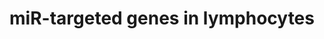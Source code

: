 ---
annotations:
- type: Pathway Ontology
  value: microRNA pathway
- type: Cell Type Ontology
  value: lymphocyte
authors:
- Samuel Sklar
- MaintBot
- MartijnVanIersel
- Shosui
- Khanspers
- Mkutmon
- Zari
- Jmelius
- Egonw
- Marvin M2
- Eweitz
description: This cataloge pathway was created using the database from "http://diana.cslab.ece.ntua.gr/tarbase/"
  with exclusions based on evidance type. This pathway only incldes miR targeted genes
  expressed in Lymphocyte cells. This pathway is meant for data mapping.
last-edited: 2021-05-07
organisms:
- Homo sapiens
redirect_from:
- /index.php/Pathway:WP2004
- /instance/WP2004
schema-jsonld:
- '@context': https://schema.org/
  '@id': https://wikipathways.github.io/pathways/WP2004.html
  '@type': Dataset
  creator:
    '@type': Organization
    name: WikiPathways
  description: This cataloge pathway was created using the database from "http://diana.cslab.ece.ntua.gr/tarbase/"
    with exclusions based on evidance type. This pathway only incldes miR targeted
    genes expressed in Lymphocyte cells. This pathway is meant for data mapping.
  keywords:
  - ANP32B
  - CDCP1
  - RARS
  - 'HIPK3 '
  - CTNNB1
  - CD164
  - CAND1
  - TUSC2 / Fus1 , Fusion
  - UTP15
  - OPRS1
  - RAB27B
  - MIR30A
  - ABCF2
  - ELMOD2
  - MIRLET7A1
  - MBNL1
  - IGF2BP1
  - ARID4B / Rbp1-like
  - ATP2A2
  - UHRF1
  - ADPGK
  - ATAD3B
  - TRMT1
  - MIR124-2
  - MIR29B2
  - CLDN1
  - HSDL1
  - GAS2L1
  - MET
  - BCL6
  - BACH1
  - STRN
  - UNC93B1
  - MPZL1
  - MIR1-1
  - GALNT1
  - MIR140
  - GALNT7
  - MARS2
  - GNPNAT1
  - ANPEP
  - ZNF622
  - SCAMP1
  - ATP6V0E
  - GYS1
  - MYCN
  - HARS
  - ATP6V0A1
  - AXL
  - NARS
  - PICALM
  - RHOG
  - NT5C3
  - MTHFD2
  - CDKN2A / INK4a , p16
  - GPD2
  - UBE4A
  - NRP1
  - SMC1L1
  - MIRLET7B
  - LAMC1
  - ACP2
  - CALCOCO2
  - NEDD4
  - NF2
  - TMED3
  - PWP1
  - 'MYB '
  - AP3B1
  - BACE1 / Beta-Secretase 1
  - CDKN1B / KIP1, p2
  - MIR181C
  - ARID1A
  - CGI-38
  - CDK5RAP1
  - TMEM113 p/ ro2730
  - MIR148A
  - MIR124-3
  - MIR20A
  - ANXA2
  - HOXD8
  - STX7
  - DHFR
  - MIR29B1
  - MIR15A
  - 'NOTCH1 '
  - GSTM4
  - POLE4
  - CHD1
  - SRPRB
  - FNDC3B
  - FBXW1B
  - AARSD1
  - TERT
  - TMEM43
  - tuba3
  - SH3BP4
  - cyr61
  - TPM3
  - CDKAL1
  - MIR9-1
  - PANX1
  - CCND1 / Cyclin D1
  - VEZT / vezatin
  - TLOC1
  - HSD17B12
  - SEC23A
  - MIR23A
  - CEBPB
  - RAB34
  - SH3BGRL3
  - RTN4
  - HOXA5
  - G6PD
  - RDH10
  - TPM4
  - NCOA3 / AIB1
  - DHX15
  - BET1
  - KCNN4
  - NUFIP2
  - MIR127
  - TM6SF1
  - MIR34A
  - MIR138-2
  - MIR106B
  - PRKCI
  - POLR2C
  - ANAPC1
  - FAM96A
  - SLC4A10
  - MIR122
  - 'MTPN '
  - MIR23B
  - RHOB
  - VPS39
  - MATR3
  - TMED7
  - GAK
  - MIR26A1
  - TYMS
  - CSRP1
  - MIR520H
  - RBM19
  - MIR16-2
  - MIR9-3
  - AADACL1
  - PLK1
  - SEC24A
  - SLC25A13
  - MRPS33
  - EHMT1
  - P4HA2
  - NPR3
  - SPRYD4
  - MEOX2 / GAX
  - MIR126
  - 'CDK6 '
  - DNMT3B
  - FGF2
  - TPM1
  - UAP1
  - TNFSF9
  - SLC25A22
  - KIAA0409
  - TH1L
  - PTPRF
  - ARL10
  - FRG1
  - VTI1B
  - E2F1
  - MRPL20
  - ARFIP1
  - ATP6V1C1
  - SHOC2
  - MIR92A2
  - HBXIP
  - EZH2 / Enx-1
  - 'CLOCK '
  - POLA2
  - YIF1B
  - ASH2L
  - TICAM2
  - NM_032121
  - TRIP13
  - CYP51A1
  - RAD23B
  - SAC3D1
  - RBMS1
  - MIR150
  - PLAG1
  - SLC12A4
  - MIR20B
  - SYPL1
  - FUSIP1
  - BCL2
  - GFPT1
  - NM_018211
  - TGFBR2
  - MIR24-2
  - MIR181B2
  - 'TCL1A '
  - CYP1B1
  - UBE2V1
  - MIR145
  - NP
  - MIR133A1
  - HMOX1
  - CACNA2D1
  - MYO1E
  - MAP2K1IP1
  - CEP72
  - MIR130A
  - FADS3
  - AP3D1
  - KIT
  - MIR26B
  - PDCD4
  - TMEM59
  - 'MYLIP '
  - KPNA3
  - MIR155
  - PKM2
  - IPO4
  - CUL4B
  - UBE2J1
  - NUCB1
  - CAP1
  - MIR107
  - GPAM
  - MIR378A
  - ELOVL5
  - PTPRJ
  - RAB5C
  - MIR17
  - LPL
  - SNAP23
  - PDLIM5
  - PPIB
  - TBCA
  - RAB23
  - MIR222
  - MIR181B1
  - IRS1
  - MIR26A2
  - MIR19B2
  - ABHD10
  - CTSC
  - RB1
  - ACAA2
  - MRPS24
  - TMEM109
  - GNA13
  - SPCS3
  - MIR181A1
  - ATG9A
  - MOV10
  - LYCAT
  - RAI14
  - ARFIP2
  - RFT1
  - PPP5C
  - MRM1
  - MIR192
  - PDE3A
  - 'LAMC1 / laminin gamma '
  - VCAM1
  - 'ADIPOR2 '
  - CHMP2A
  - RCOR1
  - MIR16-1
  - TAF9B
  - MIR196A2
  - PPIF
  - IDH1
  - GOLGA7
  - SMAD1
  - PTMA
  - PTBP1
  - GFM1
  - MIR141
  - BRPF3
  - MIR124-1
  - COIL
  - PTRH1
  - NFIA / NF1-A
  - Ezh2
  - MIRLET7A3
  - CARHSP1
  - MTRR
  - GNL3L
  - SLC9A3R2
  - GRPEL2
  - MIR133B
  - SLC25A24
  - CHORDC1
  - PISD
  - CHAF1A
  - MSI2
  - SCYL1
  - 'RDH10 '
  - CDKN1C / p57
  - TMED2
  - ZEB1 / TCF8
  - ARF4
  - HMGA1
  - YWHAQ
  - GEMIN7
  - DNMT3A
  - BRI3BP
  - SLC1A4
  - RAB6A
  - SLC25A32
  - 'C1QBP '
  - FMNL2
  - TDG
  - 'SLC7A6 '
  - CSNK1D
  - FADS2
  - CORO1C
  - LUZP1
  - RCN2
  - IGF2BP1 / IMP-1
  - FAM105A
  - NCL
  - FXR2
  - FLJ13158
  - METTL7A
  - DOCK7
  - MAPK14
  - MIR101-2
  - SYNE2
  - Mcl1
  - SYNE1
  - LY6K
  - GNAI2
  - IGF2R
  - MIR196B
  - CBFB
  - SFRS9
  - PPP3R1
  - COMMD9
  - MIRLET7E
  - TNFRSF10A
  - SERPINE2
  - RAB30
  - MIR29C
  - MAP3K8
  - MIRLET7A2
  - IQGAP3
  - NM_014445
  - CDIPT
  - EIF4E
  - POM121
  - MIR200B
  - KDELC2
  - AKAP8
  - PPP3CA
  - ATG3
  - EGFR
  - PAFAH1B2
  - MIR370
  - SDCBP
  - PTPLAD1
  - THEM4
  - PSAT1
  - MYLIP
  - MIR196A1
  - TMED10
  - TXN2
  - CAPG
  - PLXND1
  - MIR101-1
  - SNX6
  - KCNQ1
  - RHEB
  - MTX1
  - SLC25A1
  - CPOX
  - MIR103A1
  - PPP2R5C
  - BDNF
  - CDK6
  - MIR138-1
  - MIR181D
  - MIR133A2
  - MIR106A
  - ATP6V1F
  - TXNRD1
  - IFRD1
  - ARID2
  - NXN
  - ITGA2
  - EHMT2
  - MAT2A
  - ANKFY1
  - WDR68
  - MIR223
  - MLSTD2
  - ARHGDIA
  - MIRLET7G
  - MPDU1
  - HDAC4
  - SFXN1
  - PDLIM7
  - CPNE8
  - ZEB2 / SIP1
  - RQCD1
  - FADS1
  - ZNF294
  - NARG1
  - LMNB2
  - PGRMC1
  - BACE1
  - TNFAIP2
  - HNRPM
  - E2F3
  - TRPV6 / CAT-1
  - GTPBP3
  - MIR181A2
  - SSNA1
  - CDKN1A / p21
  - EIF2C3
  - TNFRSF10B
  - MIR1-2
  - 'COL4A2 '
  - NRAS
  - DOCK5
  - MIR199B
  - UBE2S
  - PTBP2
  - MAPK7
  - MIR129-1
  - PRPF40A
  - DHX40
  - SLC38A1
  - MIR199A1
  - ARCN1
  - KRAS
  - DHX57
  - PPP2R4
  - TMEM41B
  - CXCL12
  - MIR24-1
  - MIR21
  - MIR15B
  - SLC38A2
  - WNT5A
  - BRWD2
  - POLD2
  - MIR200A
  - FNDC3A
  - SLC12A2
  - ABCG2
  - MRC2
  - MIR372
  - SUCLG2
  - TPM2
  - LRRC8A
  - PPP1R7
  - BCKDHB
  - MIR375
  - AURKB
  - WDFY1
  - ABHD11
  - VAMP3
  - PRIM1
  - PHC2
  - MIR200C
  - ARL2
  - TRAM1
  - CDKN1C
  - 'USP1 '
  - SPTLC1
  - MAPK12 / ERK5
  - TP53INP1
  - NFIA
  - MIR143
  - DMTF1
  - CDK5RAP3
  - PKN2
  - MLLT11
  - PURA
  - SNX15
  - LAMC2
  - PGM1
  - ATRX
  - TTC9C
  - MIR221
  - PLEKHC1
  - MIR9-2
  - SLC4A7
  - MIR129-2
  - MYO10
  - MIR199A2
  - NAPG
  - PXDN
  - DDX5
  - DNAJB1
  - AP2A1
  - AMIGO2
  - ADAR
  - NT5E
  - MIR148B
  - NOTCH2
  - SNAP29
  - MIR29A
  license: CC0
  name: miR-targeted genes in lymphocytes
seo: CreativeWork
title: miR-targeted genes in lymphocytes
wpid: WP2004
---